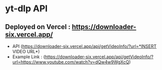 # yt-dlp API
## Deployed on Vercel : https://downloader-six.vercel.app/
- API (https://downloader-six.vercel.app/api/getVideoInfo/?url=*INSERT VIDEO URL*)
- Example Link : (https://downloader-six.vercel.app/api/getVideoInfo/?url=https://www.youtube.com/watch?v=dQw4w9WgXcQ)

